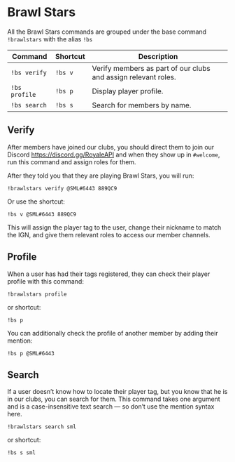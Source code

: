 # Brawl Stars

All the Brawl Stars commands are grouped under the base command `!brawlstars` with the alias `!bs`

| Command | Shortcut | Description |
| --- | --- | --- |
| `!bs verify` | `!bs v` | Verify members as part of our clubs and assign relevant roles. |
| `!bs profile` | `!bs p` | Display player profile. |
| `!bs search` | `!bs s` | Search for members by name. |

## Verify

After members have joined our clubs, you should direct them to join our Discord https://discord.gg/RoyaleAPI and when they show up in `#welcome`, run this command and assign roles for them.

After they told you that they are playing Brawl Stars, you will run:

```
!brawlstars verify @SML#6443 889QC9
```
Or use the shortcut:

```
!bs v @SML#6443 889QC9
```

This will assign the player tag to the user, change their nickname to match the IGN, and give them relevant roles to access our member channels.

## Profile

When a user has had their tags registered, they can check their player profile with this command:

```
!brawlstars profile
```
or shortcut:
```
!bs p
```

You can additionally check the profile of another member by adding their mention:
```
!bs p @SML#6443
```

## Search

If a user doesn’t know how to locate their player tag, but you know that he is in our clubs, you can search for them. This command takes one argument and is a case-insensitive text search — so don’t use the mention syntax here.

```
!brawlstars search sml
```
or shortcut:
```
!bs s sml
```
